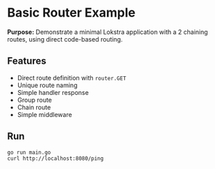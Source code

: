 # Basic Router Example

**Purpose:** Demonstrate a minimal Lokstra application with a 2 chaining routes, using direct code-based routing.

## Features
- Direct route definition with `router.GET`
- Unique route naming
- Simple handler response
- Group route
- Chain route
- Simple middleware

## Run
```
go run main.go
curl http://localhost:8080/ping
```

